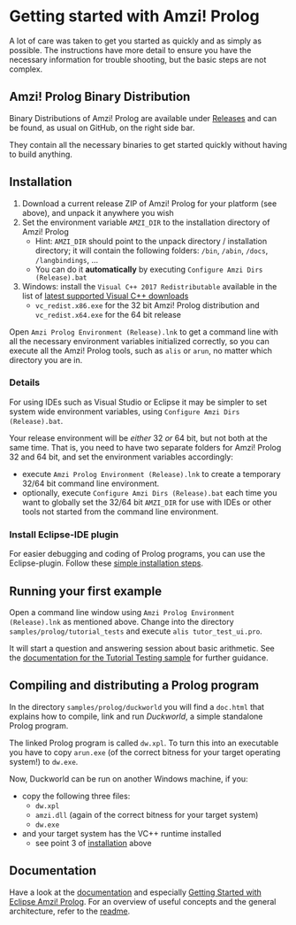 # Getting started with Amzi! Prolog

A lot of care was taken to get you started as quickly and as simply as possible.
The instructions have more detail to ensure you have the necessary information
for trouble shooting, but the basic steps are not complex.

## Amzi! Prolog Binary Distribution

Binary Distributions of Amzi! Prolog are available under [Releases](https://github.com/AmziLS/AmziProlog/releases) and can be found, as usual on
GitHub, on the right side bar.

They contain all the necessary binaries to get started quickly without having
to build anything.

## Installation

1. Download a current release ZIP of Amzi! Prolog for your platform (see above),
and unpack it anywhere you wish
2. Set the environment variable `AMZI_DIR` to the installation directory of
Amzi! Prolog
    * Hint: `AMZI_DIR` should point to the unpack directory / installation
	directory; it will contain the following folders: `/bin`, `/abin`, `/docs`,
	`/langbindings`, ...
    * You can do it **automatically** by executing
	`Configure Amzi Dirs (Release).bat`
3. Windows: install the `Visual C++ 2017 Redistributable` available in the list
of [latest supported Visual C++ downloads](https://support.microsoft.com/help/2977003/the-latest-supported-visual-c-downloads)
    * `vc_redist.x86.exe` for the 32 bit Amzi! Prolog distribution and
	`vc_redist.x64.exe` for the 64 bit release

Open `Amzi Prolog Environment (Release).lnk` to get a command line with all
the necessary environment variables initialized correctly, so you can execute
all the Amzi! Prolog tools, such as `alis` or `arun`, no matter which directory
you are in.

### Details

For using IDEs such as Visual Studio or Eclipse it may be simpler to set
system wide environment variables, using `Configure Amzi Dirs (Release).bat`.

Your release environment will be *either* 32 *or* 64 bit, but not both at the
same time. That is, you need to have two separate folders for Amzi! Prolog 32
and 64 bit, and set the environment variables accordingly:
  * execute `Amzi Prolog Environment (Release).lnk` to create a temporary 32/64
  bit command line environment.
  * optionally, execute `Configure Amzi Dirs (Release).bat` each time you want
  to globally set the 32/64 bit `AMZI_DIR` for use with IDEs or other tools not
  started from the command line environment.

### Install Eclipse-IDE plugin

For easier debugging and coding of Prolog programs, you can use the
Eclipse-plugin. Follow these [simple installation steps](eclipse_plugin#install).

## Running your first example

Open a command line window using `Amzi Prolog Environment (Release).lnk` as
mentioned above. Change into the directory `samples/prolog/tutorial_tests`
and execute `alis tutor_test_ui.pro`.

It will start a question and answering session about basic arithmetic.
See the [documentation for the Tutorial Testing sample](samples/prolog/tutorial_tests/doc.html)
for further guidance.

## Compiling and distributing a Prolog program

In the directory `samples/prolog/duckworld` you will find a `doc.html` that
explains how to compile, link and run *Duckworld*, a simple standalone Prolog
program.

The linked Prolog program is called `dw.xpl`. To turn this into an executable
you have to copy `arun.exe` (of the correct bitness for your target operating
system!) to `dw.exe`.

Now, Duckworld can be run on another Windows machine, if you:
  * copy the following three files:
    - `dw.xpl`
    - `amzi.dll` (again of the correct bitness for your target system)
    - `dw.exe`
  * and your target system has the VC++ runtime installed
    - see point 3 of [installation](#installation) above

## Documentation

Have a look at the [documentation](README.md#documentation) and especially
[Getting Started with Eclipse Amzi! Prolog](https://www.youtube.com/watch?v=EMxLnn2I9yo).
For an overview of useful concepts and the general architecture, refer to the
[readme](README.md).

